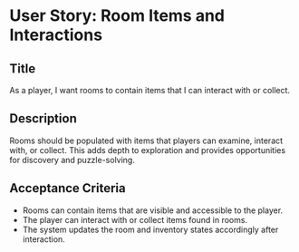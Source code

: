 
# User Story: Room Items and Interactions

## Title
As a player, I want rooms to contain items that I can interact with or collect.

## Description
Rooms should be populated with items that players can examine, interact with, or collect. This adds depth to exploration and provides opportunities for discovery and puzzle-solving.

## Acceptance Criteria
- Rooms can contain items that are visible and accessible to the player.
- The player can interact with or collect items found in rooms.
- The system updates the room and inventory states accordingly after interaction.
